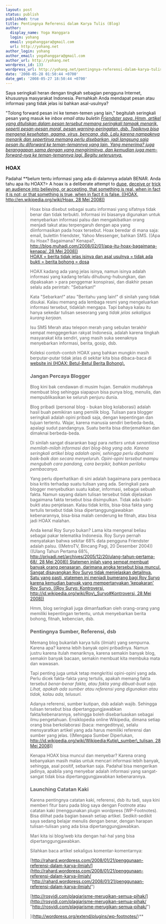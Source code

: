 ```yaml
---
layout: post
status: publish
published: true
title: Pentingnya Referensi dalam Karya Tulis (Blog)
author:
  display_name: Yoga Hanggara
  login: yohang
  email: yogahanggara@gmail.com
  url: http://yohang.net
author_login: yohang
author_email: yogahanggara@gmail.com
author_url: http://yohang.net
wordpress_id: 133
wordpress_url: http://yohang.net/pentingnya-referensi-dalam-karya-tulis-blog/
date: '2008-05-28 01:50:44 +0700'
date_gmt: '2008-05-27 18:50:44 +0700'
---
```

Saya seringkali heran dengan tingkah sebagian pengguna Internet, khususnya masyarakat Indonesia. Pernahkah Anda mendapat pesan atau informasi yang tidak jelas isi bahkan asal-usulnya?

"Tolong forward pesan ini ke temen-temen yang lain," begitulah seringkali pesan yang masuk ke _inbox email atau buletin [Friendster saya. Hmm, artikel yang dituliskan dalam pesan tersebut memang seringkali tampak menarik, seperti pesan-pesan moral, pesan warning-peringatan, dsb. Topiknya bisa mengenai kesehatan, agama, virus, bencana, dsb. Lalu karena nampaknya menarik dan sepertinya memang perlu disebarkan, jadi langsung saja pesan itu diforward ke teman-temannya yang lain. Yang menerima? juga beranggapan sama dengan yang mengiriminya, dan kemudian juga mem-forward-nya ke teman-temannya lagi. Begitu seterusnya.<!--more-->](http://www.friendster.com)_

### HOAX  
Padahal **belum tentu informasi yang ada di dalamnya adalah BENAR. Anda tahu apa itu HOAX?> A hoax is a deliberate attempt to [dupe,](http://en.wikipedia.org/wiki/Dupe) [deceive or](http://en.wikipedia.org/wiki/Deceive) [trick an audience into believing, or accepting, that something is real, when in fact it is not; or that something is true, when in fact it is false. ((HOAX,](http://en.wikipedia.org/wiki/Deception) [http://en.wikipedia.org/wiki/Hoax, 28 Mei 2008))](http://en.wikipedia.org/wiki/Hoax "http://en.wikipedia.org/wiki/Hoax")
> 
> > Hoax bisa disebut sebagai suatu informasi yang sifatnya tidak benar dan tidak terbukti. Informasi ini biasanya digunakan untuk menyebarkan informasi palsu dan mengakibatkan orang menjadi takut atau terpengaruh dengan apa yang diinformasikan pada hoax tersebut. Hoax beredar di mana saja: email, bulettin friendster, Yahoo Messenger, bahkan SMS. ((Apa itu Hoax? Bagaimana? Kenapa?, [http://blog.muhadi.com/2008/02/01/apa-itu-hoax-bagaimana-kenapa/, 28 Mei 2008))  
> > HOAX = berita tidak jelas isinya dan asal usulnya = tidak ada bukti = berita bohong = dosa](http://blog.muhadi.com/2008/02/01/apa-itu-hoax-bagaimana-kenapa/ "http://blog.muhadi.com/2008/02/01/apa-itu-hoax-bagaimana-kenapa/")
> > 
> > HOAX kadang ada yang jelas isinya, namun isinya adalah informasi yang kadang terlalu dihubung-hubungkan, dan dipaksakan > para penggemar konspirasi, dan diakhir pesan selalu ada perintah: "Sebarkan!"
> > 
> > Kata "Sebarkan!" atau "Beritahu yang lain!" di sinilah yang tidak disukai. Kalau memang ada lembaga resmi yang mengeluarkan informasi tersebut, tidaklah mengapa. Tapi bahaya kalau itu hanya sekedar tulisan seseorang yang _tidak jelas sekaligus kurang kerjaan._
> > 
> > Isu SMS Merah atau telepon merah yang sebulan terakhir sempat menggegerkan rakyat Indonesia, adalah karena tingkah masyarakat kita sendiri, yang masih suka seenaknya menyebarkan informasi, berita, gosip, dsb.
> > 
> > Koleksi contoh-contoh HOAX yang bahkan mungkin masih berputar-putar tidak jelas di sekitar kita bisa dibaca-baca di [website ini (HOAX: Betul-Betul Berita Bohong).](http://hoax.wordpress.com/)
> > 
> > ### Jangan Percaya Blogger  
> > Blog kini bak cendawan di musim hujan. Semakin mudahnya membuat blog sehingga siapapun bisa punya blog, menulis, dan mempublikasikan ke seluruh penjuru dunia.
> > 
> > Blog pribadi (personal blog - bukan blog kolaborasi) adalah hasil buah pemikiran sang pemilik blog. Tulisan para blogger seringkali adalah opini pribadi saja, dengan kepentingan dan tujuan tertentu. Wajar, karena manusia sendiri berbeda-beda, apalagi sudut pandangnya. Suatu berita bisa diterjemahkan dan dimaknai berbeda-beda.
> > 
> > Di sinilah sangat disarankan bagi para _netters untuk senantiasa memilah-milah informasi dari blog-blog yang ada. Karena seringkali artikel blog adalah opini, sehingga perlu dipahami baik-baik dan secara menyeluruh. Opini-opini tersebut mampu mengubah cara pandang, cara berpikir, bahkan perilaku pembacanya._
> > 
> > Yang perlu diperhatikan di sini adalah bagaimana para pembaca bisa kritis terhadap suatu tulisan yang ada. Seringkali para blogger menyebutkan suatu kabar, informasi, sebagai sebuah fakta. Namun sayang dalam tulisan tersebut tidak dijelaskan bagaimana fakta tersebut bisa disimpulkan. Tidak ada bukti-bukti atau penjelasan. Kalau tidak kritis, bisa-bisa fakta yang tertulis tersebut tidak bisa dipertanggungjawabkan kebenarannya, bisa-bisa malah cenderung ke fitnah, atau bisa jadi HOAX malahan.
> > 
> > Anda kenal Roy Suryo bukan? Lama kita mengenal beliau sebagai pakar telematika Indonesia. Roy Suryo pernah menyatakan bahwa sekitar 68% data pengguna Friendster adalah palsu. ((MetroTV, Bincang Pagi, 20 Desember 2004)) ((Ulang Tahun Pertama 68%, [http://priyadi.net/archives/2005/12/20/ulang-tahun-pertama-68/, 28 Mei 2008)) Statemen inilah yang sempat membuat banyak orang penasaran, darimana angka tersebut bisa muncul. Sangat disayangkan Roy Suryo tidak menjelaskan detailnya. Satu yang pasti, statemen ini menjadi bumerang bagi Roy Suryo karena kemudian banyak yang mempertanyakan 'kepakaran' Roy Suryo. ((Roy Suryo: Kontroversi,](http://priyadi.net/archives/2005/12/20/ulang-tahun-pertama-68/ "http://priyadi.net/archives/2005/12/20/ulang-tahun-pertama-68/") [http://id.wikipedia.org/wiki/Roy\_Suryo#Kontroversi, 28 Mei 2008))](http://id.wikipedia.org/wiki/Roy_Suryo#Kontroversi)
> > 
> > Hmm, blog seringkali juga dimanfaatkan oleh orang-orang yang memiliki kepentingan tertentu, untuk menyebarkan berita bohong, fitnah, kebencian, dsb.
> > 
> > ### Pentingnya Sumber, Referensi, dsb  
> > Memang blog bukanlah karya tulis (ilmiah) yang sempurna. Karena apa? karena lebih banyak opini pribadinya. Namun justru karena itulah menariknya, karena semakin banyak blog, semakin banyak bacaan, semakin membuat kita membuka mata dan wawasan.
> > 
> > Tapi penting juga untuk tetap mengkritisi opini-opini yang ada. Perlu dicek fakta-fakta yang tertulis, apakah memang fakta tersebut _benar-benar fakta, atau fakta yang dibuat-buat saja. Lihat, apakah ada sumber atau referensi yang digunakan atau tidak, kalau ada, telusuri._
> > 
> > Adanya referensi, sumber kutipan, dsb adalah wajib. Sehingga tulisan tersebut bisa dipertanggungjawabkan fakta/kebenarannya, sehingga boleh disebarluaskan sebagai ilmu pengetahuan. Ensiklopedia online Wikipedia, dimana setiap orang bisa berkolaborasi (baca: mengeditnya), selalu mensyaratkan artikel yang ada harus memiliki referensi dan sumber yang jelas. ((Mengapa Sumber Diperlukan, [http://id.wikipedia.org/wiki/Wikipedia:Kutip\_sumber\_tulisan, 28 Mei 2008))](http://id.wikipedia.org/wiki/Wikipedia:Kutip_sumber_tulisan "http://id.wikipedia.org/wiki/Wikipedia:Kutip\_sumber\_tulisan")
> > 
> > Kenapa HOAX bisa muncul dan menyebar? Karena orang kebanyakan masih malas untuk mencari informasi lebih banyak, sehingga, asal positif, sebarkan saja. Padahal bisa mengerikan jadinya, apabila yang menyebar adalah informasi yang sangat-sangat tidak bisa dipertanggungjawabkan kebenarannya.
> > 
> > ### Launching Catatan Kaki  
> > Karena pentingnya catatan kaki, referensi, dsb itu tadi, saya kini memberi fitur baru pada blog saya dengan Footnote atau catatan kaki (menggunakan plugin wordpress [WP-Footnotes). Bisa dilihat pada bagian bawah setiap artikel. Sedikit-sedikit saya sedang belajar menulis dengan benar, dengan harapan tulisan-tulisan yang ada bisa dipertanggungjawabkan.
> > 
> > Mari kita isi blog/web kita dengan hal-hal yang bisa dipertanggungjawabkan.
> > 
> > Silahkan baca artikel sekaligus komentar-komentarnya:
> > 
> > [http://rahard.wordpress.com/2008/01/21/penggunaan-referensi-dalam-karya-ilmiah/](http://rahard.wordpress.com/2008/01/21/penggunaan-referensi-dalam-karya-ilmiah/ "http://rahard.wordpress.com/2008/01/21/penggunaan-referensi-dalam-karya-ilmiah/")
> > 
> > [http://rosyidi.com/plagiarisme-merugikan-semua-pihak/](http://rosyidi.com/plagiarisme-merugikan-semua-pihak/ "http://rosyidi.com/plagiarisme-merugikan-semua-pihak/")
> > 
> > ](http://wordpress.org/extend/plugins/wp-footnotes/)**
